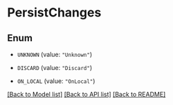 # PersistChanges

## Enum


* `UNKNOWN` (value: `"Unknown"`)

* `DISCARD` (value: `"Discard"`)

* `ON_LOCAL` (value: `"OnLocal"`)


[[Back to Model list]](../README.md#documentation-for-models) [[Back to API list]](../README.md#documentation-for-api-endpoints) [[Back to README]](../README.md)


